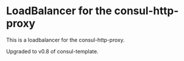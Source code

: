 # LoadBalancer for the consul-http-proxy

This is a  loadbalancer for the consul-http-proxy. 

Upgraded to v0.8 of consul-template.

